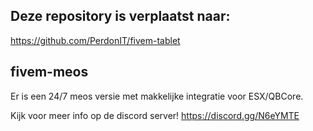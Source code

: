 ## Deze repository is verplaatst naar:
https://github.com/PerdonIT/fivem-tablet

## fivem-meos
Er is een 24/7 meos versie met makkelijke integratie voor ESX/QBCore.

Kijk voor meer info op de discord server! https://discord.gg/N6eYMTE
